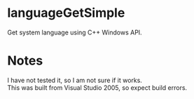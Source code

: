 # languageGetSimple
Get system language using C++ Windows API.

# Notes
I have not tested it, so I am not sure if it works.<br>
This was built from Visual Studio 2005, so expect build errors.
